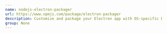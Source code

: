 ```yaml
---
name: nodejs-electron-packager
url: https://www.npmjs.com/package/electron-packager
description: Customize and package your Electron app with OS-specific bundles (.
group: None
---
```

